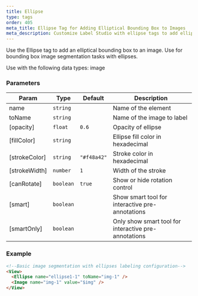 ```yaml
---
title: Ellipse
type: tags
order: 405
meta_title: Ellipse Tag for Adding Elliptical Bounding Box to Images
meta_description: Customize Label Studio with ellipse tags to add elliptical bounding boxes to images for machine learning and data science projects.
---
```


Use the Ellipse tag to add an elliptical bounding box to an image. Use for bounding box image segmentation tasks with ellipses.

Use with the following data types: image

### Parameters

| Param | Type | Default | Description |
| --- | --- | --- | --- |
| name | <code>string</code> |  | Name of the element |
| toName | <code>string</code> |  | Name of the image to label |
| [opacity] | <code>float</code> | <code>0.6</code> | Opacity of ellipse |
| [fillColor] | <code>string</code> |  | Ellipse fill color in hexadecimal |
| [strokeColor] | <code>string</code> | <code>&quot;#f48a42&quot;</code> | Stroke color in hexadecimal |
| [strokeWidth] | <code>number</code> | <code>1</code> | Width of the stroke |
| [canRotate] | <code>boolean</code> | <code>true</code> | Show or hide rotation control |
| [smart] | <code>boolean</code> |  | Show smart tool for interactive pre-annotations |
| [smartOnly] | <code>boolean</code> |  | Only show smart tool for interactive pre-annotations |

### Example
```html
<!--Basic image segmentation with ellipses labeling configuration-->
<View>
  <Ellipse name="ellipse1-1" toName="img-1" />
  <Image name="img-1" value="$img" />
</View>
```
